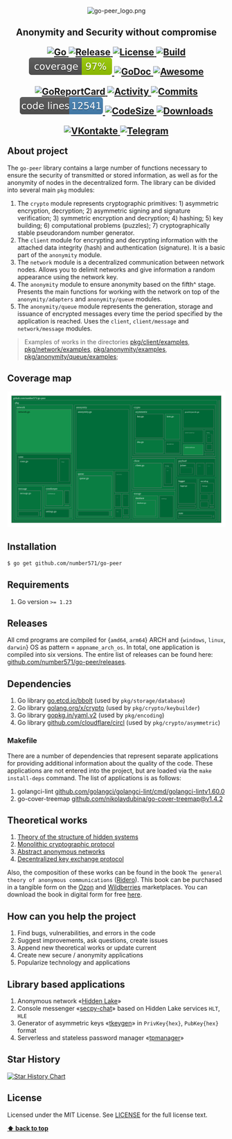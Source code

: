 <p align="center">
    <img src="images/go-peer_logo.png" alt="go-peer_logo.png"/>
</p>

<h2>
	<p align="center">
    	<strong>
        	Anonymity and Security without compromise
   		</strong>
	</p>
	<p align="center">
		<a href="https://github.com/topics/golang">
        	<img src="https://img.shields.io/github/go-mod/go-version/number571/go-peer" alt="Go" />
		</a>
		<a href="https://github.com/number571/go-peer/releases">
        	<img src="https://img.shields.io/github/v/release/number571/go-peer.svg" alt="Release" />
		</a>
		<a href="https://github.com/number571/go-peer/blob/master/LICENSE">
        	<img src="https://img.shields.io/github/license/number571/go-peer.svg" alt="License" />
		</a>
		<a href="https://github.com/number571/go-peer/actions">
        	<img src="https://github.com/number571/go-peer/actions/workflows/build.yml/badge.svg" alt="Build" />
		</a>
		<a href="https://github.com/number571/go-peer/blob/ee4b08c309d6966bd31621ceb7b0826708ca5dfb/Makefile#L55">
        	<img src="test/result/badge_coverage.svg" alt="Coverage" />
		</a>
		<a href="https://godoc.org/github.com/number571/go-peer">
        	<img src="https://godoc.org/github.com/number571/go-peer?status.svg" alt="GoDoc" />
		</a>
		<a href="https://github.com/avelino/awesome-go">
        	<img src="https://awesome.re/mentioned-badge.svg" alt="Awesome" />
		</a>
	</p>
	<p align="center">
		<a href="https://goreportcard.com/report/github.com/number571/go-peer">
        	<img src="https://goreportcard.com/badge/github.com/number571/go-peer" alt="GoReportCard" />
		</a>
		<a href="https://github.com/number571/go-peer/pulse">
        	<img src="https://img.shields.io/github/commit-activity/m/number571/go-peer" alt="Activity" />
		</a>
		<a href="https://github.com/number571/go-peer/commits/master">
        	<img src="https://img.shields.io/github/last-commit/number571/go-peer.svg" alt="Commits" />
		</a>
		<a href="https://github.com/number571/go-peer/blob/ee4b08c309d6966bd31621ceb7b0826708ca5dfb/Makefile#L55">
        	<img src="test/result/badge_codelines.svg" alt="Code Lines" />
		</a>
		<a href="https://img.shields.io/github/languages/code-size/number571/go-peer.svg">
        	<img src="https://img.shields.io/github/languages/code-size/number571/go-peer.svg" alt="CodeSize" />
		</a>
		<a href="https://img.shields.io/github/downloads/number571/go-peer/total.svg">
        	<img src="https://img.shields.io/github/downloads/number571/go-peer/total.svg" alt="Downloads" />
		</a>
	</p>
	<p align="center">
		<a href="https://vk.me/join/6Px6b0Qh/uZIK4ixUYWQm4Krepzq5xbYjYw=">
        	<img src="https://img.shields.io/badge/вконтакте-%232E87FB.svg?&style=for-the-badge&logo=vk&logoColor=white" alt="VKontakte" />
		</a>
		<a href="https://t.me/+9Kcxr8NyeU8zZDZi">
        	<img src="https://img.shields.io/badge/Telegram-2CA5E0?style=for-the-badge&logo=telegram&logoColor=white" alt="Telegram" />
		</a>
	</p>
	About project
</h2>

The `go-peer` library contains a large number of functions necessary to ensure the security of transmitted or stored information, as well as for the anonymity of nodes in the decentralized form. The library can be divided into several main `pkg` modules:

1. The `crypto` module represents cryptographic primitives: 1) asymmetric encryption, decryption; 2) asymmetric signing and signature verification; 3) symmetric encryption and decryption; 4) hashing; 5) key building; 6) computational problems (puzzles); 7) cryptographically stable pseudorandom number generator.
2. The `client` module for encrypting and decrypting information with the attached data integrity (hash) and authentication (signature). It is a basic part of the `anonymity` module.
3. The `network` module is a decentralized communication between network nodes. Allows you to delimit networks and give information a random appearance using the network key.
4. The `anonymity` module to ensure anonymity based on the fifth^ stage. Presents the main functions for working with the network on top of the `anonymity/adapters` and `anonymity/queue` modules.
5. The `anonymity/queue` module represents the generation, storage and issuance of encrypted messages every time the period specified by the application is reached. Uses the `client`, `client/message` and `network/message` modules.

> Examples of works in the directories [pkg/client/examples](pkg/client/examples/), [pkg/network/examples](pkg/network/examples/), [pkg/anonymity/examples](pkg/anonymity/examples/), [pkg/anonymity/queue/examples](pkg/anonymity/queue/examples/);

## Coverage map

<p align="center"><img src="test/result/coverage.svg" alt="coverage.svg"/></p>

## Installation

```bash
$ go get github.com/number571/go-peer
```

## Requirements

1. Go version `>= 1.23`

## Releases

All cmd programs are compiled for {`amd64`, `arm64`} ARCH and {`windows`, `linux`, `darwin`} OS as pattern = `appname_arch_os`. In total, one application is compiled into six versions. The entire list of releases can be found here: [github.com/number571/go-peer/releases](https://github.com/number571/go-peer/releases "releases"). 

## Dependencies

1. Go library [go.etcd.io/bbolt](https://github.com/etcd-io/bbolt "bbolt") (used by `pkg/storage/database`)
2. Go library [golang.org/x/crypto](https://golang.org/x/crypto "x/crypto") (used by `pkg/crypto/keybuilder`)
3. Go library [gopkg.in/yaml.v2](https://gopkg.in/yaml.v2 "yaml.v2") (used by `pkg/encoding`)
4. Go library [github.com/cloudflare/circl](https://github.com/cloudflare/circl "circl") (used by `pkg/crypto/asymmetric`)

### Makefile

There are a number of dependencies that represent separate applications for providing additional information about the quality of the code. These applications are not entered into the project, but are loaded via the `make install-deps` command. The list of applications is as follows:

1. golangci-lint [github.com/golangci/golangci-lint/cmd/golangci-lintv1.60.0](https://github.com/golangci/golangci-lint/tree/v1.60.0)
2. go-cover-treemap [github.com/nikolaydubina/go-cover-treemap@v1.4.2](https://github.com/nikolaydubina/go-cover-treemap/tree/v1.4.2)

## Theoretical works

1. [Theory of the structure of hidden systems](https://github.com/number571/go-peer/blob/master/docs/theory_of_the_structure_of_hidden_systems.pdf "TotSoHS")
2. [Monolithic cryptographic protocol](https://github.com/number571/go-peer/blob/master/docs/monolithic_cryptographic_protocol.pdf "MCP")
3. [Abstract anonymous networks](https://github.com/number571/go-peer/blob/master/docs/abstract_anonymous_networks.pdf "AAN")
4. [Decentralized key exchange protocol](https://github.com/number571/go-peer/blob/master/docs/decentralized_key_exchange_protocol.pdf "DKEP")

Also, the composition of these works can be found in the book `The general theory of anonymous communications` ([Ridero](https://ridero.ru/books/obshaya_teoriya_anonimnykh_kommunikacii/)). This book can be purchased in a tangible form on the [Ozon](https://www.ozon.ru/product/obshchaya-teoriya-anonimnyh-kommunikatsiy-vtoroe-izdanie-kovalenko-a-g-1193224608/) and [Wildberries](https://www.wildberries.ru/catalog/177390621/detail.aspx) marketplaces. You can download the book in digital form for free [here](https://github.com/number571/go-peer/blob/master/docs/general_theory_of_anonymous_communications.pdf).

## How can you help the project

1. Find bugs, vulnerabilities, and errors in the code
2. Suggest improvements, ask questions, create issues
3. Append new theoretical works or update current
4. Create new secure / anonymity applications
5. Popularize technology and applications

## Library based applications

1. Anonymous network «[Hidden Lake](https://github.com/number571/hidden-lake)»
2. Console messenger «[secpy-chat](https://github.com/number571/secpy-chat)» based on Hidden Lake services `HLT`, `HLE`
3. Generator of asymmetric keys «[tkeygen](cmd/tools/keygen)» in `PrivKey{hex}`, `PubKey{hex}` format
3. Serverless and stateless password manager «[tpmanager](cmd/tools/pmanager)»

## Star History

[![Star History Chart](https://api.star-history.com/svg?repos=number571/go-peer&type=Date)](https://star-history.com/#number571/go-peer&Date)

## License

Licensed under the MIT License. See [LICENSE](LICENSE) for the full license text.

**[⬆ back to top](#installation)**
